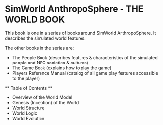 # SimWorld AnthropoSphere - THE WORLD BOOK

This book is one in a series of books around SimWorld AnthropoSphere.
It describes the simulated world features.

The other books in the series are:
- The People Book (describes features & characteristics of the simulated people and NPC societies & cultures)
- The Game Book (explains how to play the game)
- Players Reference Manual (catalog of all game play features accessible to the player)

** Table of Contents **

- Overview of the World Model
- Genesis (Inception) of the World
- World Structure
- World Logic
- World Evolution
